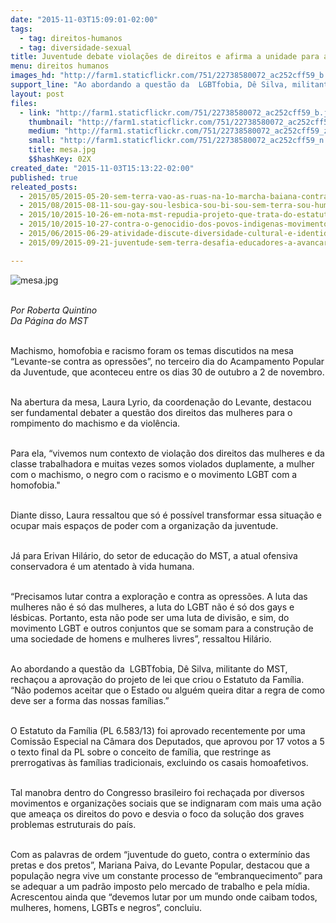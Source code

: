 ```yaml
---
date: "2015-11-03T15:09:01-02:00"
tags:
  - tag: direitos-humanos
  - tag: diversidade-sexual
title: Juventude debate violações de direitos e afirma a unidade para a construção de outra sociedade
menu: direitos humanos
images_hd: "http://farm1.staticflickr.com/751/22738580072_ac252cff59_b.jpg"
support_line: "Ao abordando a questão da  LGBTfobia, Dê Silva, militante do MST, rechaçou a aprovação do projeto de lei que criou o Estatuto da Família."
layout: post
files:
  - link: "http://farm1.staticflickr.com/751/22738580072_ac252cff59_b.jpg"
    thumbnail: "http://farm1.staticflickr.com/751/22738580072_ac252cff59_t.jpg"
    medium: "http://farm1.staticflickr.com/751/22738580072_ac252cff59_z.jpg"
    small: "http://farm1.staticflickr.com/751/22738580072_ac252cff59_n.jpg"
    title: mesa.jpg
    $$hashKey: 02X
created_date: "2015-11-03T15:13:22-02:00"
published: true
releated_posts:
  - 2015/05/2015-05-20-sem-terra-vao-as-ruas-na-1o-marcha-baiana-contra-lgbtfobia.md
  - 2015/08/2015-08-11-sou-gay-sou-lesbica-sou-bi-sou-sem-terra-sou-humano-sou-como-voce.md
  - 2015/10/2015-10-26-em-nota-mst-repudia-projeto-que-trata-do-estatuto-da-familia.md
  - 2015/10/2015-10-27-contra-o-genocidio-dos-povos-indigenas-movimentos-pedem-boicote-ao-agronegocio.md
  - 2015/06/2015-06-29-atividade-discute-diversidade-cultural-e-identidade-de-genero-na-enff.md
  - 2015/09/2015-09-21-juventude-sem-terra-desafia-educadores-a-avancar-na-luta-contra-a-lgbtfobia-nas-escolas-do-campo.md

---
```

<p><img alt="mesa.jpg" src="http://farm1.staticflickr.com/751/22738580072_ac252cff59_b.jpg" /></p>

<p><br />
<em>Por Roberta Quintino<br />
Da P&aacute;gina do MST</em></p>

<p><br />
Machismo, homofobia e racismo foram os temas discutidos na mesa &ldquo;Levante-se contra as opress&otilde;es&rdquo;, no terceiro dia do Acampamento Popular da Juventude, que aconteceu entre os dias 30 de outubro a 2 de novembro.</p>

<p><br />
Na abertura da mesa, Laura Lyrio, da coordena&ccedil;&atilde;o do Levante, destacou ser fundamental debater a quest&atilde;o dos direitos das mulheres para o rompimento do machismo e da viol&ecirc;ncia.</p>

<p><br />
Para ela, &ldquo;vivemos num contexto de viola&ccedil;&atilde;o dos direitos das mulheres e da classe trabalhadora e muitas vezes somos violados duplamente, a mulher com o machismo, o negro com o racismo e o movimento LGBT com a homofobia.&quot;&nbsp;</p>

<p><br />
Diante disso, Laura ressaltou que s&oacute; &eacute; poss&iacute;vel transformar essa situa&ccedil;&atilde;o e ocupar mais espa&ccedil;os de poder com a organiza&ccedil;&atilde;o da juventude.</p>

<p><br />
J&aacute; para Erivan Hil&aacute;rio, do setor de educa&ccedil;&atilde;o do MST, a atual ofensiva conservadora &eacute; um atentado &agrave; vida humana.</p>

<p><br />
&ldquo;Precisamos lutar contra a explora&ccedil;&atilde;o e contra as opress&otilde;es. A luta das mulheres n&atilde;o &eacute; s&oacute; das mulheres, a luta do LGBT n&atilde;o &eacute; s&oacute; dos gays e l&eacute;sbicas. Portanto, esta n&atilde;o pode ser uma luta de divis&atilde;o, e sim, do movimento LGBT e outros conjuntos que se somam para a constru&ccedil;&atilde;o de uma sociedade de homens e mulheres livres&rdquo;, ressaltou Hil&aacute;rio.</p>

<p><br />
Ao abordando a quest&atilde;o da &nbsp;LGBTfobia, D&ecirc; Silva, militante do MST, recha&ccedil;ou a aprova&ccedil;&atilde;o do projeto de lei que criou o Estatuto da Fam&iacute;lia. &ldquo;N&atilde;o podemos aceitar que o Estado ou algu&eacute;m queira ditar a regra de como deve ser a forma das nossas fam&iacute;lias.&rdquo;</p>

<p><br />
O Estatuto da Fam&iacute;lia (PL 6.583/13) foi aprovado recentemente por uma Comiss&atilde;o Especial na C&acirc;mara dos Deputados, que aprovou por 17 votos a 5 o texto final da PL sobre o conceito de fam&iacute;lia, que restringe as prerrogativas &agrave;s fam&iacute;lias tradicionais, excluindo os casais homoafetivos.</p>

<p><br />
Tal manobra dentro do Congresso brasileiro foi recha&ccedil;ada por diversos movimentos e organiza&ccedil;&otilde;es sociais que se indignaram com mais uma a&ccedil;&atilde;o que amea&ccedil;a os direitos do povo e desvia o foco da solu&ccedil;&atilde;o dos graves problemas estruturais do pa&iacute;s.</p>

<p><br />
Com as palavras de ordem &ldquo;juventude do gueto, contra o exterm&iacute;nio das pretas e dos pretos&rdquo;, Mariana Paiva, do Levante Popular, destacou que a popula&ccedil;&atilde;o negra vive um constante processo de &ldquo;embranquecimento&rdquo; para se adequar a um padr&atilde;o imposto pelo mercado de trabalho e pela m&iacute;dia. Acrescentou ainda que &ldquo;devemos lutar por um mundo onde caibam todos, mulheres, homens, LGBTs e negros&rdquo;, concluiu.</p>
